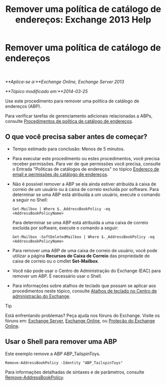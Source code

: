 ﻿---
title: 'Remover uma política de catálogo de endereços: Exchange 2013 Help'
TOCTitle: Remover uma política de catálogo de endereços
ms:assetid: c20c6f82-2f75-4116-9be1-c5af10113f71
ms:mtpsurl: https://technet.microsoft.com/pt-br/library/Hh529946(v=EXCHG.150)
ms:contentKeyID: 50486556
ms.date: 05/22/2018
mtps_version: v=EXCHG.150
ms.translationtype: MT
---

# Remover uma política de catálogo de endereços

 

_**Aplica-se a:**Exchange Online, Exchange Server 2013_

_**Tópico modificado em:**2014-03-25_

Use este procedimento para remover uma política de catálogo de endereços (ABP).

Para verificar tarefas de gerenciamento adicionais relacionadas a ABPs, consulte [Procedimentos de política de catálogo de endereços](address-book-policy-procedures-exchange-2013-help.md).

## O que você precisa saber antes de começar?

  - Tempo estimado para conclusão: Menos de 5 minutos.

  - Para executar este procedimento ou estes procedimentos, você precisa receber permissões. Para ver de que permissões você precisa, consulte o Entrada "Políticas de catálogos de endereços" no tópico [Endereço de email e permissões do catálogo de endereços](email-address-and-address-book-permissions-exchange-2013-help.md).

  - Não é possível remover a ABP se ela ainda estiver atribuída à caixa de correio de um usuário ou à caixa de correio excluída por software. Para determinar se uma ABP está atribuída a um usuário, execute o comando a seguir no Shell:
    
    `Get-Mailbox | Where $._AddressBookPolicy -eq <AddressBookPolicyName>`
    
    Para determinar se uma ABP está atribuída a uma caixa de correio excluída por software, execute o comando a seguir:
    
    `Get-Mailbox -SoftDeletedMailbox | Where $._AddressBookPolicy -eq <AddressBookPolicyName>`

  - Para remover uma ABP de uma caixa de correio de usuário, você pode utilizar a página **Recursos de Caixa de Correio** das propriedade de caixa de correio ou o cmdlet **Set-Mailbox**.

  - Você não pode usar o Centro de Administração do Exchange (EAC) para remover um ABP. É necessário usar o Shell.

  - Para informações sobre atalhos de teclado que possam se aplicar aos procedimentos neste tópico, consulte [Atalhos de teclado no Centro de administração do Exchange](keyboard-shortcuts-in-the-exchange-admin-center-exchange-online-protection-help.md).


> [!TIP]
> Está enfrentando problemas? Peça ajuda nos fóruns do Exchange. Visite os fóruns em: <A href="https://go.microsoft.com/fwlink/p/?linkid=60612">Exchange Server</A>, <A href="https://go.microsoft.com/fwlink/p/?linkid=267542">Exchange Online</A>, ou <A href="https://go.microsoft.com/fwlink/p/?linkid=285351">Proteção do Exchange Online</A>.



## Usar o Shell para remover uma ABP

Este exemplo remove a ABP ABP\_TailspinToys.

    Remove-AddressBookPolicy -Identity "ABP_TailspinToys"

Para informações detalhadas de sintaxes e de parâmetros, consulte [Remove-AddressBookPolicy](https://technet.microsoft.com/pt-br/library/hh529929\(v=exchg.150\)).

